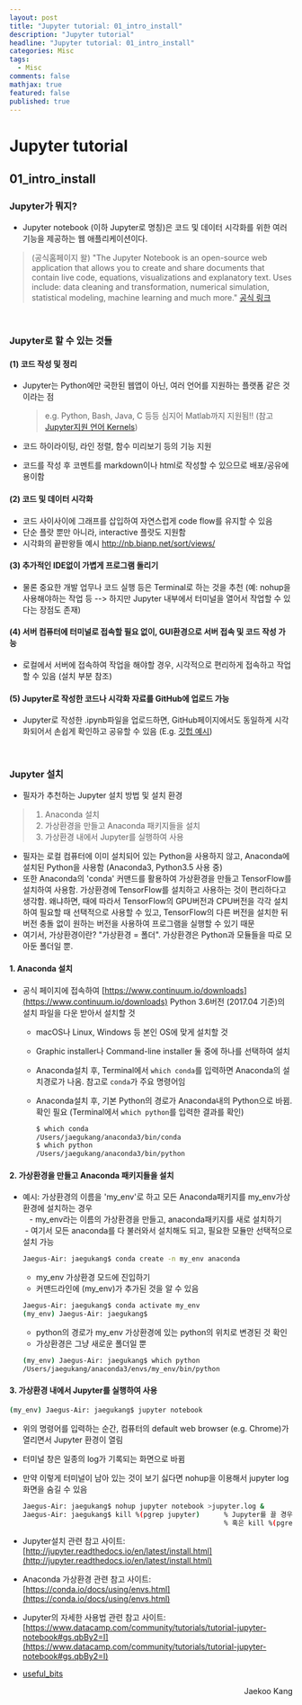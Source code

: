 ```yaml
---
layout: post
title: "Jupyter tutorial: 01_intro_install"
description: "Jupyter tutorial"
headline: "Jupyter tutorial: 01_intro_install"
categories: Misc
tags: 
  - Misc
comments: false
mathjax: true
featured: false
published: true
---
```



# Jupyter tutorial
## 01\_intro\_install

### Jupyter가 뭐지?
- Jupyter notebook (이하 Jupyter로 명칭)은 코드 및 데이터 시각화를 위한 여러 기능을 제공하는 웹 애플리케이션이다. 

> (공식홈페이지 왈) "The Jupyter Notebook is an open-source web application that allows you to create and share documents that contain live code, equations, visualizations and explanatory text. Uses include: data cleaning and transformation, numerical simulation, statistical modeling, machine learning and much more."  [공식 링크](http://jupyter.org/)

<br>

### Jupyter로 할 수 있는 것들
#### (1) 코드 작성 및 정리
- Jupyter는 Python에만 국한된 웹앱이 아닌, 여러 언어를 지원하는 플랫폼 같은 것이라는 점  

	> e.g. Python, Bash, Java, C 등등 심지어 Matlab까지 지원됨!! (참고 [Jupyter지원 언어 Kernels](https://github.com/jupyter/jupyter/wiki/Jupyter-kernels))  
- 코드 하이라이팅, 라인 정렬, 함수 미리보기 등의 기능 지원
- 코드를 작성 후 코멘트를 markdown이나 html로 작성할 수 있으므로 배포/공유에 용이함
  
#### (2) 코드 및 데이터 시각화
- 코드 사이사이에 그래프를 삽입하여 자연스럽게 code flow를 유지할 수 있음
- 단순 플랏 뿐만 아니라, interactive 플랏도 지원함
- 시각화의 끝판왕들 예시 http://nb.bianp.net/sort/views/
  
#### (3) 추가적인 IDE없이 가볍게 프로그램 돌리기
- 물론 중요한 개발 업무나 코드 실행 등은 Terminal로 하는 것을 추천 (예: nohup을 사용해야하는 작업 등 --> 하지만 Jupyter 내부에서 터미널을 열어서 작업할 수 있다는 장점도 존재)

#### (4) 서버 컴퓨터에 터미널로 접속할 필요 없이, GUI환경으로 서버 접속 및 코드 작성 가능
- 로컬에서 서버에 접속하여 작업을 해야할 경우, 시각적으로 편리하게 접속하고 작업할 수 있음 (설치 부분 참조)

#### (5) Jupyter로 작성한 코드나 시각화 자료를 GitHub에 업로드 가능
- Jupyter로 작성한 .ipynb파일을 업로드하면, GitHub페이지에서도 동일하게 시각화되어서 손쉽게 확인하고 공유할 수 있음 (E.g. [깃헙 예시](https://github.com/jaekookang/useful_bits/blob/master/Machine_Learning/RNN_LSTM/predict_character/rnn_char.ipynb))

<br>

### Jupyter 설치
- 필자가 추천하는 Jupyter 설치 방법 및 설치 환경  

> 1. Anaconda 설치  
> 2. 가상환경을 만들고 Anaconda 패키지들을 설치
> 3. 가상환경 내에서 Jupyter를 실행하여 사용

- 필자는 로컬 컴퓨터에 이미 설치되어 있는 Python을 사용하지 않고, Anaconda에 설치된 Python을 사용함 (Anaconda3, Python3.5 사용 중)
- 또한 Anaconda의 'conda' 커맨드를 활용하여 가상환경을 만들고 TensorFlow를 설치하여 사용함. 가상환경에 TensorFlow를 설치하고 사용하는 것이 편리하다고 생각함. 왜냐하면, 때에 따라서 TensorFlow의 GPU버전과 CPU버전을 각각 설치하여 필요할 때 선택적으로 사용할 수 있고, TensorFlow의 다른 버전을 설치한 뒤 버전 충돌 없이 원하는 버전을 사용하여 프로그램을 실행할 수 있기 때문
- 여기서, 가상환경이란? "가상환경 = 폴더". 가상환경은 Python과 모듈들을 따로 모아둔 폴더일 뿐.

#### 1. Anaconda 설치
- 공식 페이지에 접속하여 [https://www.continuum.io/downloads](https://www.continuum.io/downloads) Python 3.6버전 (2017.04 기준)의 설치 파일을 다운 받아서 설치할 것
  - macOS나 Linux, Windows 등 본인 OS에 맞게 설치할 것
  - Graphic installer나 Command-line installer 둘 중에 하나를 선택하여 설치
  - Anaconda설치 후, Terminal에서 `which conda`를 입력하면 Anaconda의 설치경로가 나옴. 참고로 `conda`가 주요 명령어임
  - Anaconda설치 후, 기본 Python의 경로가 Anaconda내의 Python으로 바뀜. 확인 필요 (Terminal에서 `which python`를 입력한 결과를 확인)  

	```bash  
	$ which conda
	/Users/jaegukang/anaconda3/bin/conda  
	$ which python   
	/Users/jaegukang/anaconda3/bin/python
	```

#### 2. 가상환경을 만들고 Anaconda 패키지들을 설치
- 예시: 가상환경의 이름을 'my_env'로 하고 모든 Anaconda패키지를 my_env가상환경에 설치하는 경우  
    - my_env라는 이름의 가상환경을 만들고, anaconda패키지를 새로 설치하기
    - 여기서 모든 anaconda를 다 불러와서 설치해도 되고, 필요한 모듈만 선택적으로 설치 가능  

	```bash
	Jaegus-Air: jaegukang$ conda create -n my_env anaconda 
	```  
  
	- my_env 가상환경 모드에 진입하기  
	- 커맨드라인에 (my_env)가 추가된 것을 알 수 있음

	```bash  
	Jaegus-Air: jaegukang$ conda activate my_env
	(my_env) Jaegus-Air: jaegukang$
	```

    - python의 경로가 my_env 가상환경에 있는 python의 위치로 변경된 것 확인 
    - 가상환경은 그냥 새로운 폴더일 뿐

	```bash
	(my_env) Jaegus-Air: jaegukang$ which python
	/Users/jaegukang/anaconda3/envs/my_env/bin/python  
	```

#### 3. 가상환경 내에서 Jupyter를 실행하여 사용  
	
```bash
(my_env) Jaegus-Air: jaegukang$ jupyter notebook
```

- 위의 명령어를 입력하는 순간, 컴퓨터의 default web browser (e.g. Chrome)가 열리면서 Jupyter 환경이 열림
- 터미널 창은 일종의 log가 기록되는 화면으로 바뀜
- 만약 이렇게 터미널이 남아 있는 것이 보기 싫다면 nohup을 이용해서 jupyter log화면을 숨길 수 있음  

	```bash
	Jaegus-Air: jaegukang$ nohup jupyter notebook >jupyter.log &  
	Jaegus-Air: jaegukang$ kill %(pgrep jupyter)      % Jupyter를 끌 경우
	                                                  % 혹은 kill %(pgrep python)
	```

- Jupyter설치 관련 참고 사이트: [http://jupyter.readthedocs.io/en/latest/install.html](http://jupyter.readthedocs.io/en/latest/install.html)
- Anaconda 가상환경 관련 참고 사이트: [https://conda.io/docs/using/envs.html](https://conda.io/docs/using/envs.html)
- Jupyter의 자세한 사용법 관련 참고 사이트: [https://www.datacamp.com/community/tutorials/tutorial-jupyter-notebook#gs.qbBy2=I](https://www.datacamp.com/community/tutorials/tutorial-jupyter-notebook#gs.qbBy2=I)
- [useful_bits](https://github.com/jaekookang/useful_bits)

<p align="right"> Jaekoo Kang <p>
